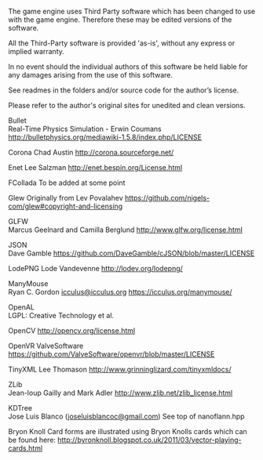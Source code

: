 The game engine uses Third Party software which has been changed to use with the game engine.
Therefore these may be edited versions of the software. 

All the Third-Party software is provided 'as-is', without any express or implied warranty.

In no event should the individual authors of this software be held liable for any damages arising from the use of this software.

See readmes in the folders and/or source code for the author’s license.

Please refer to the author's original sites for unedited and clean versions.

Bullet 		
Real-Time Physics Simulation - Erwin Coumans
http://bulletphysics.org/mediawiki-1.5.8/index.php/LICENSE

Corona
Chad Austin
http://corona.sourceforge.net/

Enet
Lee Salzman
http://enet.bespin.org/License.html

FCollada
To be added at some point 

Glew
Originally from Lev Povalahev
https://github.com/nigels-com/glew#copyright-and-licensing

GLFW		
Marcus Geelnard and Camilla Berglund
http://www.glfw.org/license.html

JSON			
Dave Gamble
https://github.com/DaveGamble/cJSON/blob/master/LICENSE

LodePNG	
Lode Vandevenne
http://lodev.org/lodepng/

ManyMouse	
Ryan C. Gordon <icculus@icculus.org>
https://icculus.org/manymouse/

OpenAL	
LGPL: Creative Technology et al.

OpenCV
http://opencv.org/license.html

OpenVR
ValveSoftware
https://github.com/ValveSoftware/openvr/blob/master/LICENSE 

TinyXML	
Lee Thomason
http://www.grinninglizard.com/tinyxmldocs/

ZLib		
Jean-loup Gailly and Mark Adler
http://www.zlib.net/zlib_license.html

KDTree		
Jose Luis Blanco (joseluisblancoc@gmail.com)
See top of nanoflann.hpp
 
Bryon Knoll
Card forms are illustrated using Bryon Knolls cards which can be found here:
http://byronknoll.blogspot.co.uk/2011/03/vector-playing-cards.html

